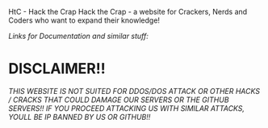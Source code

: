HtC - Hack the Crap
Hack the Crap - a website for Crackers, Nerds and Coders who want to expand their knowledge!

_Links for Documentation and similar stuff:_



# DISCLAIMER!!
_THIS WEBSITE IS NOT SUITED FOR DDOS/DOS ATTACK OR OTHER HACKS / CRACKS THAT COULD DAMAGE OUR SERVERS OR THE GITHUB SERVERS!!_
_IF YOU PROCEED ATTACKING US WITH SIMILAR ATTACKS, YOULL BE IP BANNED BY US OR GITHUB!!_
